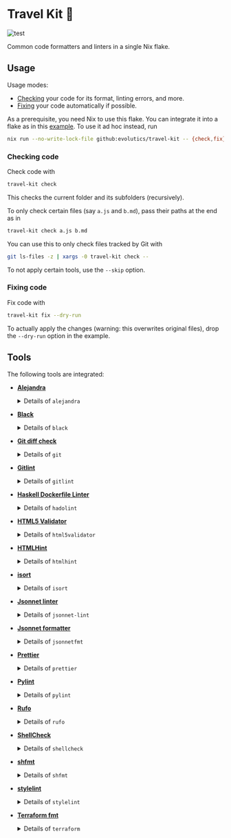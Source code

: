 # Travel Kit 💼

![test](https://github.com/evolutics/travel-kit/workflows/test/badge.svg)

Common code formatters and linters in a single Nix flake.

## Usage

Usage modes:

- [Checking](#checking-code) your code for its format, linting errors, and more.
- [Fixing](#fixing-code) your code automatically if possible.

As a prerequisite, you need Nix to use this flake. You can integrate it into a
flake as in this [example](example/flake.nix). To use it ad hoc instead, run

```bash
nix run --no-write-lock-file github:evolutics/travel-kit -- {check,fix} …
```

### Checking code

Check code with

```bash
travel-kit check
```

This checks the current folder and its subfolders (recursively).

To only check certain files (say `a.js` and `b.md`), pass their paths at the end as in

```bash
travel-kit check a.js b.md
```

You can use this to only check files tracked by Git with

```bash
git ls-files -z | xargs -0 travel-kit check --
```

To not apply certain tools, use the `--skip` option.

### Fixing code

Fix code with

```bash
travel-kit fix --dry-run
```

To actually apply the changes (warning: this overwrites original files), drop the `--dry-run` option in the example.

## Tools

The following tools are integrated:

- [**Alejandra**](https://github.com/kamadorueda/alejandra)

  <details>

  <summary>Details of <code>alejandra</code></summary>

  Only applied to files matching regex: `\.nix$`

  `check` command:

  ```bash
  alejandra --check --
  ```

  `fix` command:

  ```bash
  alejandra --
  ```

  </details>

- [**Black**](https://github.com/psf/black)

  <details>

  <summary>Details of <code>black</code></summary>

  Only applied to files matching regex: `\.(py|pyi)$`

  `check` command:

  ```bash
  black --check --diff --
  ```

  `fix` command:

  ```bash
  black --
  ```

  </details>

- [**Git diff check**](https://git-scm.com/docs/git-diff#Documentation/git-diff.txt---check)

  <details>

  <summary>Details of <code>git</code></summary>

  Only used if command returns 0: `git rev-parse`

  Only applied to files.

  `check` command:

  ```bash
  git diff --check 'HEAD^' --
  ```

  </details>

- [**Gitlint**](https://jorisroovers.com/gitlint/)

  <details>

  <summary>Details of <code>gitlint</code></summary>

  Only used if command returns 0: `git rev-parse`

  `check` command:

  ```bash
  gitlint --ignore body-is-missing
  ```

  </details>

- [**Haskell Dockerfile Linter**](https://hackage.haskell.org/package/hadolint)

  <details>

  <summary>Details of <code>hadolint</code></summary>

  Only applied to files matching regex: `(^|[./])Dockerfile$`

  `check` command:

  ```bash
  hadolint --
  ```

  </details>

- [**HTML5 Validator**](https://github.com/svenkreiss/html5validator)

  <details>

  <summary>Details of <code>html5validator</code></summary>

  Only applied to files matching regex: `\.(css|htm|html|svg|xht|xhtml)$`

  `check` command:

  ```bash
  html5validator --also-check-css --also-check-svg --Werror --
  ```

  </details>

- [**HTMLHint**](https://github.com/htmlhint/HTMLHint)

  <details>

  <summary>Details of <code>htmlhint</code></summary>

  Only applied to files matching regex: `\.(htm|html)$`

  `check` command:

  ```bash
  htmlhint --
  ```

  </details>

- [**isort**](https://github.com/PyCQA/isort)

  <details>

  <summary>Details of <code>isort</code></summary>

  Only applied to files matching regex: `\.(py|pyi)$`

  `check` command:

  ```bash
  isort --check --diff --force-single-line-imports --from-first --profile black --
  ```

  `fix` command:

  ```bash
  isort --force-single-line-imports --from-first --profile black --
  ```

  </details>

- [**Jsonnet linter**](https://jsonnet.org/learning/tools.html)

  <details>

  <summary>Details of <code>jsonnet-lint</code></summary>

  Only applied to files matching regex: `\.(jsonnet|libsonnet)$`

  `check` command:

  ```bash
  jsonnet-lint --
  ```

  </details>

- [**Jsonnet formatter**](https://jsonnet.org/learning/tools.html)

  <details>

  <summary>Details of <code>jsonnetfmt</code></summary>

  Only applied to files matching regex: `\.(jsonnet|libsonnet)$`

  `check` command:

  ```bash
  jsonnetfmt --test --
  ```

  `fix` command:

  ```bash
  jsonnetfmt --in-place --
  ```

  </details>

- [**Prettier**](https://prettier.io)

  <details>

  <summary>Details of <code>prettier</code></summary>

  Only applied to files matching regex: `\.(css|htm|html|js|json|md|toml|ts|xht|xhtml|xml|yaml|yml)$`

  `check` command:

  ```bash
  prettier --check --plugin … --
  ```

  `fix` command:

  ```bash
  prettier --plugin … --write --
  ```

  </details>

- [**Pylint**](https://pylint.readthedocs.io/en/stable/)

  <details>

  <summary>Details of <code>pylint</code></summary>

  Only applied to files matching regex: `\.py$`

  `check` command:

  ```bash
  pylint --
  ```

  </details>

- [**Rufo**](https://github.com/ruby-formatter/rufo)

  <details>

  <summary>Details of <code>rufo</code></summary>

  Only applied to files matching regex: `(\.rb|(^|/)Vagrantfile)$`

  `check` command:

  ```bash
  rufo --check --
  ```

  `fix` command:

  ```bash
  rufo --
  ```

  </details>

- [**ShellCheck**](https://hackage.haskell.org/package/ShellCheck)

  <details>

  <summary>Details of <code>shellcheck</code></summary>

  Only applied to files matching regex: `\.sh$`

  `check` command:

  ```bash
  shellcheck --
  ```

  </details>

- [**shfmt**](https://github.com/mvdan/sh)

  <details>

  <summary>Details of <code>shfmt</code></summary>

  Only applied to files matching regex: `\.sh$`

  `check` command:

  ```bash
  shfmt --binary-next-line --case-indent --diff --indent 2 --
  ```

  `fix` command:

  ```bash
  shfmt --binary-next-line --case-indent --indent 2 --list --simplify --write --
  ```

  </details>

- [**stylelint**](https://stylelint.io)

  <details>

  <summary>Details of <code>stylelint</code></summary>

  Only applied to files matching regex: `\.css$`

  `check` command:

  ```bash
  stylelint --
  ```

  </details>

- [**Terraform fmt**](https://developer.hashicorp.com/terraform/cli/commands/fmt)

  <details>

  <summary>Details of <code>terraform</code></summary>

  Only applied to files matching regex: `\.tf$`

  `check` command:

  ```bash
  terraform fmt -check -diff --
  ```

  `fix` command:

  ```bash
  terraform fmt --
  ```

  </details>
